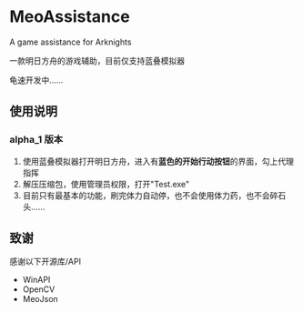 # MeoAssistance

A game assistance for Arknights

一款明日方舟的游戏辅助，目前仅支持蓝叠模拟器

龟速开发中……

## 使用说明

### alpha_1 版本

1. 使用蓝叠模拟器打开明日方舟，进入有**蓝色的开始行动按钮**的界面，勾上代理指挥
2. 解压压缩包，使用管理员权限，打开"Test.exe"
3. 目前只有最基本的功能，刷完体力自动停，也不会使用体力药，也不会碎石头……

## 致谢

感谢以下开源库/API

- WinAPI
- OpenCV
- MeoJson
